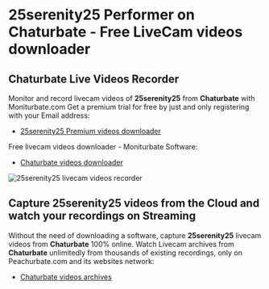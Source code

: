 # 25serenity25 Performer on Chaturbate - Free LiveCam videos downloader

## Chaturbate Live Videos Recorder

Monitor and record livecam videos of **25serenity25** from **Chaturbate** with Moniturbate.com
Get a premium trial for free by just and only registering with your Email address:
* [25serenity25 Premium videos downloader](https://moniturbate.com/request-demo-licence-key.html)

Free livecam videos downloader - Moniturbate Software:
* [Chaturbate videos downloader](https://moniturbate.com/moniturbate-download-software.html)

![25serenity25 livecam videos recorder](https://peachurnet.com/templates/moniturbate-software.png)


## Capture 25serenity25 videos from the Cloud and watch your recordings on Streaming

Without the need of downloading a software, capture **25serenity25** livecam videos from **Chaturbate** 100% online.
Watch Livecam archives from **Chaturbate** unlimitedly from thousands of existing recordings, only on Peachurbate.com and its websites network:
* [Chaturbate videos archives](https://peachurnet.com/)